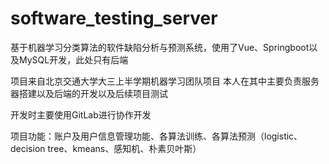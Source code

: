 # software_testing_server
基于机器学习分类算法的软件缺陷分析与预测系统，使用了Vue、Springboot以及MySQL开发，此处只有后端

项目来自北京交通大学大三上半学期机器学习团队项目
本人在其中主要负责服务器搭建以及后端的开发以及后续项目测试

开发时主要使用GitLab进行协作开发

项目功能：账户及用户信息管理功能、各算法训练、各算法预测（logistic、decision tree、kmeans、感知机、朴素贝叶斯）
